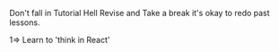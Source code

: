 Don't fall in Tutorial Hell
Revise and Take a break it's okay to redo past lessons.

1=> Learn to 'think in React'